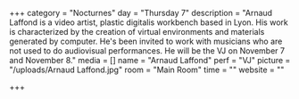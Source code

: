+++
category = "Nocturnes"
day = "Thursday 7"
description = "Arnaud Laffond is a video artist, plastic digitalis workbench based in Lyon. His work is characterized by the creation of virtual environments and materials generated by computer. He's been invited to work with musicians who are not used to do audiovisual performances. He will be the VJ on November 7 and November 8."
media = []
name = "Arnaud Laffond"
perf = "VJ"
picture = "/uploads/Arnaud Laffond.jpg"
room = "Main Room"
time = ""
website = ""

+++
